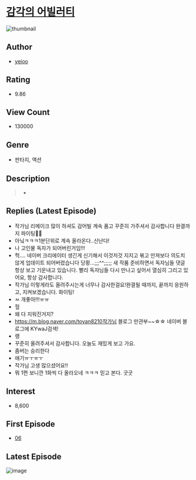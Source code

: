 # [감각의 어빌러티](https://comic.naver.com/bestChallenge/list?titleId=722414)
![thumbnail](https://image-comic.pstatic.net/user_contents_data/challenge_comic/2021/04/01/319926/thumbnail_202x1640b2ac10e_7322_4e82_9e44_92a895e9a298_00000396.JPEG)

## Author
- [yejoo](https://comic.naver.com/artistTitle?id=319926)

## Rating
- 9.86

## View Count
- 130000

## Genre
- 판타지, 액션

## Description
> -

## Replies (Latest Episode)
- 작가님 리메이크 많이 하셔도 감어빌 계속 품고 꾸준히 가주셔서 감사합니다 완결까지 파이팅🥰🥰
- 아닠ㅋㅋㅋ1분단위로 계속 올라온다..신난다!
- 나 고인물 독자가 되어버린거임!!!
- 헉.... 네이버 크리에이터 생긴게 신기해서 이것저것 지지고 볶고 만져보다 의도치 않게 업데이트 되어버렸습니다 당황...;;;^^;;;;; 새 작품 준비하면서 독자님들 댓글 항상 보고 기운내고 있습니다. 빨리 독자님들 다시 만나고 싶어서 열심히 그리고 있어요, 항상 감사합니다.
- 작가님 이렇게라도 올려주시는게 너무나 감사한걸요!완결될 때까지, 끝까지 응원하고, 지켜보겠습니다. 화이팅!
- ㅆ 개좋아!!!ㅠㅠ
- 헐
- 왜 다 지워진거지?
- https://m.blog.naver.com/toyan8210작가님 블로그 만관부~~☆☆ 네이버 블로그에 KYwaJ검색!
- 랭
- 꾸준히 올려주셔서 감사합니다. 오늘도 재밌게 보고 가요.
- 좀버는 승리한다
- 애기ㅠㅜㅠㅜ
- 작가님 고생 많으셨어요!!
- 뭐 1편 보니깐 1화씩 다 올라오네 ㅋㅋㅋ 믿고 본다. 굿굿

## Interest
- 8,600

## First Episode
- [06](https://comic.naver.com/bestChallenge/detail?titleId=722414&no=49)

## Latest Episode
![image](https://image-comic.pstatic.net/user_contents_data/challenge_comic/2022/01/09/319926/upload_3832905438848247138.jpeg)
